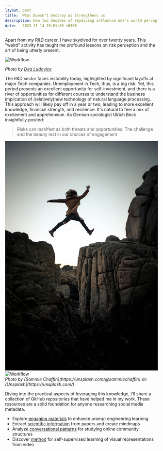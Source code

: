 ```yaml
---
layout: post
title:  What Doesn't Destroy us Strengthens us
description: How two decades of skydiving influence one's world perception
date:   2023-11-14 15:01:35 +0300
---
```

Apart from my R&D career, I have skydived for over twenty years. This "weird" activity has taught me profound lessons on risk perception and the art of being utterly present.

![Workflow]({{site.baseurl}}/images/02-1.jpg)

*Photo by [Dea Ludovice](https://www.dealudovice.com/)*
<div>
</div>
The R&D sector faces instability today, highlighted by significant layoffs at major Tech companies. Unemployment in Tech, thus, is a big risk. Yet, this period presents an excellent opportunity for self-investment, and there is a river of opportunities for different courses to understand the business implication of (relatively)new technology of natural language processing. This approach will likely pay off in a year or two, leading to more excellent knowledge, financial strength, and resilience. It's natural to feel a mix of excitement and apprehension. As German sociologist Ulrich Beck insightfully posited:

> Risks can manifest as both threats and opportunities. The challenge and the beauty rest in our choices of engagement

<div class="gallery-box">
  <div class="gallery">
    <img src="/images/02-2.jpg" alt="Workflow">
    <img src="/images/02-3.jpg" alt="Workflow">
  </div>
  <em>Photo by [Sammie Chaffin](https://unsplash.com/@sammiechaffin) on [Unsplash](https://unsplash.com/)</em>
</div>

Diving into the practical aspects of leveraging this knowledge, I'll share a collection of GitHub repositories that have helped me in my work. These resources are a solid foundation for anyone researching social media metadata.

- Explore [engaging materials](https://github.com/f/awesome-chatgpt-prompts) to enhance prompt engineering learning
- Extract [scientific information](https://github.com/nhaouari/papersnap) from papers and create mindmaps
- Analyze [conversational patterns](https://github.com/bdfsaraiva/parshift) for studying online community structures
- Discover [method](https://github.com/facebookresearch/jepa/blob/main) for self-supervised learning of visual representations from video
